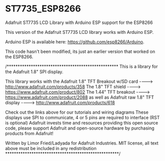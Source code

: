 # ST7735_ESP8266
Adafruit ST7735 LCD Library with Arduino ESP support for the ESP8266

This version of the Adafruit ST7735 LCD library works with Arduino ESP.

Arduino ESP is available here: https://github.com/esp8266/Arduino.

This code hasn't been modified, its just an earlier version that worked on the ESP8266.

/***************************************************
  This is a library for the Adafruit 1.8" SPI display.

This library works with the Adafruit 1.8" TFT Breakout w/SD card
  ----> http://www.adafruit.com/products/358
The 1.8" TFT shield
  ----> https://www.adafruit.com/product/802
The 1.44" TFT breakout
  ----> https://www.adafruit.com/product/2088
as well as Adafruit raw 1.8" TFT display
  ----> http://www.adafruit.com/products/618

  Check out the links above for our tutorials and wiring diagrams
  These displays use SPI to communicate, 4 or 5 pins are required to
  interface (RST is optional)
  Adafruit invests time and resources providing this open source code,
  please support Adafruit and open-source hardware by purchasing
  products from Adafruit!

  Written by Limor Fried/Ladyada for Adafruit Industries.
  MIT license, all text above must be included in any redistribution
 ****************************************************/

